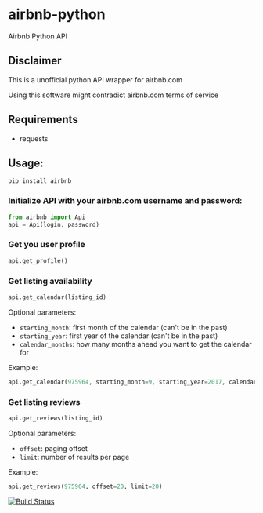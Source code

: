 airbnb-python
===================

Airbnb Python API

Disclaimer
----------

This is a unofficial python API wrapper for airbnb.com

Using this software might contradict airbnb.com terms of service

Requirements
------------

* requests

Usage:
------

    pip install airbnb

### Initialize API with your airbnb.com username and password:

```python
from airbnb import Api
api = Api(login, password)
```

### Get you user profile

```python
api.get_profile()
```

### Get listing availability

```python
api.get_calendar(listing_id)
```

Optional parameters:

- `starting_month`: first month of the calendar (can't be in the past)
- `starting_year`: first year of the calendar (can't be in the past)
- `calendar_months`: how many months ahead you want to get the calendar for

Example:

```python
api.get_calendar(975964, starting_month=9, starting_year=2017, calendar_months=1)
```

### Get listing reviews
 
```python
api.get_reviews(listing_id)
```

Optional parameters:

- `offset`: paging offset
- `limit`: number of results per page

Example:

```python
api.get_reviews(975964, offset=20, limit=20)
```


[![Build Status](https://travis-ci.org/nderkach/airbnb-python.svg)](https://travis-ci.org/nderkach/airbnb-python)
